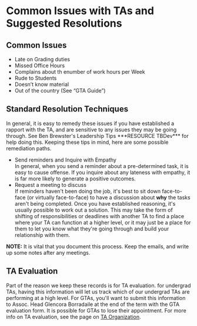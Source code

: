 # Common Issues with TAs and Suggested Resolutions

## Common Issues
- Late on Grading duties
- Missed Office Hours
- Complains about th enumber of work hours per Week
- Rude to Students
- Doesn’t know material
- Out of the country (See “GTA Guide”)

## Standard Resolution Techniques
In general, it is easy to remedy these issues if you have established a rapport with the TA, and are sensitive to any issues they may be going through. See Ben Brewster's Leadership Tips \*\*\*RESOURCE TBDev\*\*\* for help doing this.  Keeping these tips in mind, here are some possible remediation paths.
- Send reminders and Inquire with Empathy   
  In general, when you send a reminder about a pre-determined task, it is easy to cause offense. If you inquire about any lateness with empathy, it is far more likely to generate a positive outcomes.
- Request a meeting to discuss   
  If reminders haven't been doing the job, it's best to sit down face-to-face (or virtually face-to-face) to have a discussion about **why** the tasks aren't being completed.  Once you have established reasoning, it's usually possible to work out a solution.  This may take the form of shifting of responsibilities or deadlines with another TA to find a place where your TA can function at a higher level, or it may just be a place for them to let you know what they're going through and build your relationship with them.

**NOTE:** It is vital that you document this process.  Keep the emails, and write up some notes after any meetings.  

## TA Evaluation
Part of the reason we keep these records is for TA evaluation. for undergrad TAs, having this information will let us track which of our undergrad TAs are performing at a high level.  For GTAs, you'll want to submit this information to Assoc. Head Glencora Borradaile at the end of the term with the GTA evaluation form.  It is possible for GTAs to lose their appointment. For more info on TA evaluation, see the page on [TA Organization](TAOrganization.html).
